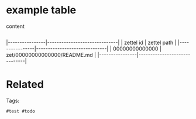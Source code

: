 # example table

content

```
```

|----------------|------------------------------|
| zettel id      | zettel path                  |
|----------------|------------------------------|
| 00000000000000 | zet/00000000000000/README.md |
|----------------|------------------------------|

# Related

Tags:

    #test #todo 
